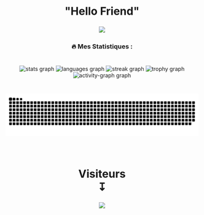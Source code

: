 <h1 align="center">"Hello Friend"</h1>

###

<div align="center">
  <img height="400" src="https://media3.giphy.com/media/v1.Y2lkPTc5MGI3NjExN2NpeHo2Nm1iNHFxYWZxM3cxbmUzaGppcmJsMDlvb2tubWN5b3NyciZlcD12MV9pbnRlcm5hbF9naWZfYnlfaWQmY3Q9Zw/gH1jGsCnQBiFHWMFzh/giphy.gif"  />
</div>

###

<h3 align="center">🔥   Mes Statistiques :</h3>

###

<br clear="both">

<div align="center">
  <img src="https://github-readme-stats.vercel.app/api?username=sq7rt&hide_title=false&hide_rank=false&show_icons=true&include_all_commits=true&count_private=true&disable_animations=false&theme=github_dark&locale=fr&hide_border=true&order=1&custom_title=Mes%20Stats%20Baby%20;)" height="150" alt="stats graph"  />
  <img src="https://github-readme-stats.vercel.app/api/top-langs?username=sq7rt&locale=fr&hide_title=false&layout=compact&card_width=320&langs_count=5&theme=github_dark&hide_border=true&order=2" height="150" alt="languages graph"  />
  <img src="https://streak-stats.demolab.com?user=sq7rt&locale=fr&mode=weekly&theme=github_dark&hide_border=true&border_radius=5&order=3" height="150" alt="streak graph"  />
  <img src="https://github-profile-trophy.vercel.app?username=sq7rt&theme=darkhub&column=-1&row=1&margin-w=8&margin-h=8&no-bg=false&no-frame=false&order=4" height="150" alt="trophy graph"  />
  <img src="https://github-readme-activity-graph.vercel.app/graph?username=sq7rt&radius=16&theme=github-dark&area=true&order=5&hide_title=true&hide_border=true" height="300" alt="activity-graph graph"  />
</div>

###

<br clear="both">

<img src="https://raw.githubusercontent.com/sq7rt/sq7rt/output/snake.svg" alt="Snake animation" />

###

<br clear="both">

<h1 align="center">Visiteurs<br>↧</h1>

###

<div align="center">
  <img src="https://profile-counter.glitch.me/sq7rt/count.svg?"  />
</div>

###
